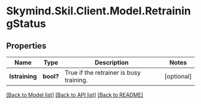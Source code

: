 # Skymind.Skil.Client.Model.RetrainingStatus
## Properties

Name | Type | Description | Notes
------------ | ------------- | ------------- | -------------
**Istraining** | **bool?** | True if the retrainer is busy training. | [optional] 

[[Back to Model list]](../README.md#documentation-for-models) [[Back to API list]](../README.md#documentation-for-api-endpoints) [[Back to README]](../README.md)


